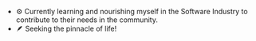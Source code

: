 - ⚙️ Currently learning and nourishing myself in the Software Industry to contribute to their needs in the community.
- 🪶 Seeking the pinnacle of life!

<!---
Ba6sa/Ba6sa is a ✨ special ✨ repository because its `README.md` (this file) appears on your GitHub profile.
You can click the Preview link to take a look at your changes.
--->
